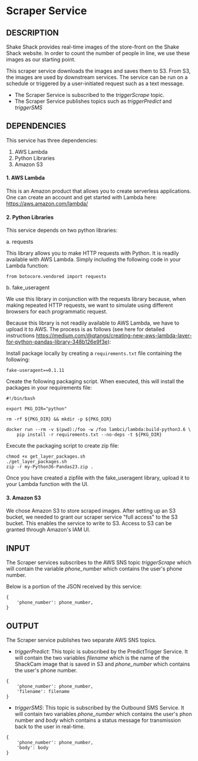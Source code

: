 # Scraper Service

## DESCRIPTION
Shake Shack provides real-time images of the store-front on the Shake Shack website. In order to count the number of people in line, we use these images as our starting point.

This scraper service downloads the images and saves them to S3. From S3, the images are used by downstream services. The service can be run on a schedule or triggered by a user-initiated request such as a text message.

* The Scraper Service is subscribed to the *triggerScrape* topic.
* The Scraper Service publishes topics such as *triggerPredict* and *triggerSMS*

## DEPENDENCIES
This service has three dependencies:

1. AWS Lambda
2. Python Libraries
3. Amazon S3

#### 1. AWS Lambda

This is an Amazon product that allows you to create serverless applications. One can create an account and get started with Lambda here: https://aws.amazon.com/lambda/


#### 2. Python Libraries

This service depends on two python libraries:


a. requests

This library allows you to make HTTP requests with Python. It is readily available with AWS Lambda. Simply including the following code in your Lambda function:

`from botocore.vendored import requests`


b. fake_useragent

We use this library in conjunction with the requests library because, when making repeated HTTP requests, we want to simulate using different browsers for each programmatic request.

Because this library is not readily available to AWS Lambda, we have to upload it to AWS. The process is as follows (see here for detailed instructions <https://medium.com/@qtangs/creating-new-aws-lambda-layer-for-python-pandas-library-348b126e9f3e>):

Install package locally by creating a `requirements.txt` file containing the following:

```
fake-useragent==0.1.11
```

Create the following packaging script. When executed, this will install the packages in your requirements file:

```
#!/bin/bash

export PKG_DIR="python"

rm -rf ${PKG_DIR} && mkdir -p ${PKG_DIR}

docker run --rm -v $(pwd):/foo -w /foo lambci/lambda:build-python3.6 \
    pip install -r requirements.txt --no-deps -t ${PKG_DIR}
```

Execute the packaging script to create zip file:

```
chmod +x get_layer_packages.sh
./get_layer_packages.sh
zip -r my-Python36-Pandas23.zip .
```

Once you have created a zipfile with the fake_useragent library, upload it to your Lambda function with the UI.


#### 3. Amazon S3

We chose Amazon S3 to store scraped images. After setting up an S3 bucket, we needed to grant our scraper service "full access" to the S3 bucket. This enables the service to write to S3. Access to S3 can be granted through Amazon's IAM UI.

## INPUT
The Scraper services subscribes to the AWS SNS topic *triggerScrape* which will contain the variable *phone_number* which contains the user's phone number.

Below is a portion of the JSON received by this service:

```
{ 
    'phone_number': phone_number, 
}
```

## OUTPUT
The Scraper service publishes two separate AWS SNS topics.

* *triggerPredict*: This topic is subscribed by the PredictTrigger Service.  It will contain the two variables *filename* which is the name of the ShackCam image that is saved in S3 and *phone_number* which contains the user's phone number.

```
{
    'phone_number': phone_number,
    'filename': filename
}
```

* *triggerSMS*: This topic is subscribed by the Outbound SMS Service.  It will contain two variables *phone_number* which contains the user's phon number and *body* which contains a status message for transmission back to the user in real-time.

```
{
    'phone_number': phone_number,
    'body': body
}
```
